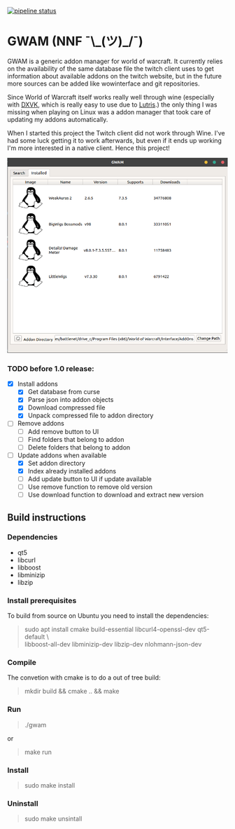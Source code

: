 [![pipeline status](https://gitlab.com/jonasknarbakk/WoW-AddonManager/badges/qt5/pipeline.svg)](https://gitlab.com/jonasknarbakk/WoW-AddonManager/commits/qt5)

# GWAM (NNF ¯\\\_(ツ)\_/¯)

GWAM is a generic addon manager for world of warcraft. It currently relies
on the availability of the same database file the twitch client uses to
get information about available addons on the twitch website, but in the future
more sources can be added like wowinterface and git repositories.

Since World of Warcraft itself works really well through wine (especially with
[DXVK](https://github.com/doitsujin/dxvk), which is really easy to use due to
[Lutris](https://github.com/lutris/lutris).) the only thing I was missing when
playing on Linux was a addon manager that took care of updating my addons
automatically.

When I started this project the Twitch client did not work
through Wine. I've had some luck getting it to work afterwards, but even if it
ends up working I'm more interested in a native client. Hence this project!

![](resources/images/gwam-preview.png)

### TODO before 1.0 release:

- [x] Install addons
	- [x] Get database from curse
	- [x] Parse json into addon objects
	- [x] Download compressed file
	- [x] Unpack compressed file to addon directory
- [ ] Remove addons
	- [ ] Add remove button to UI
	- [ ] Find folders that belong to addon
	- [ ] Delete folders that belong to addon
- [ ] Update addons when available
	- [x] Set addon directory
	- [x] Index already installed addons
	- [ ] Add update button to UI if update available
	- [ ] Use remove function to remove old version
	- [ ] Use download function to download and extract new version

## Build instructions

### Dependencies

- qt5
- libcurl
- libboost
- libminizip
- libzip

### Install prerequisites
To build from source on Ubuntu you need to install the dependencies:
> sudo apt install cmake build-essential libcurl4-openssl-dev qt5-default \\\
libboost-all-dev libminizip-dev libzip-dev nlohmann-json-dev

### Compile
The convetion with cmake is to do a out of tree build:
> mkdir build && cmake .. && make

### Run
> ./gwam

or

> make run

### Install
> sudo make install

### Uninstall
> sudo make unsintall
